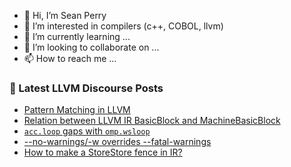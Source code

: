 - 👋 Hi, I’m Sean Perry
- 👀 I’m interested in compilers (c++, COBOL, llvm)
- 🌱 I’m currently learning ...
- 💞️ I’m looking to collaborate on ...
- 📫 How to reach me ...

<!---
s66perry/s66perry is a ✨ special ✨ repository because its `README.md` (this file) appears on your GitHub profile.
You can click the Preview link to take a look at your changes.
--->
### 📕 Latest LLVM Discourse Posts

<!-- DISCOURSE-LLVM:START -->
- [Pattern Matching in LLVM](https://discourse.llvm.org/t/pattern-matching-in-llvm/70041#post_1)
- [Relation between LLVM IR BasicBlock and MachineBasicBlock](https://discourse.llvm.org/t/relation-between-llvm-ir-basicblock-and-machinebasicblock/70032#post_6)
- [`acc.loop` gaps with `omp.wsloop`](https://discourse.llvm.org/t/acc-loop-gaps-with-omp-wsloop/70039#post_1)
- [--no-warnings/-w overrides --fatal-warnings](https://discourse.llvm.org/t/no-warnings-w-overrides-fatal-warnings/70037#post_1)
- [How to make a StoreStore fence in IR?](https://discourse.llvm.org/t/how-to-make-a-storestore-fence-in-ir/70027#post_3)
<!-- DISCOURSE-LLVM:END -->
